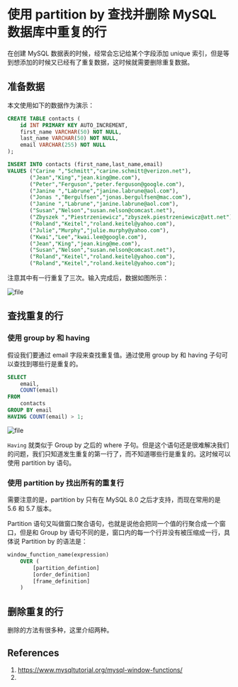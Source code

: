 # 使用 partition by 查找并删除 MySQL 数据库中重复的行

<!--
ID: ebc1b750-c2af-4b6f-b104-a1196858c431
Status: publish
Date: 2020-01-20T22:26:31
Modified: 2020-05-16T10:45:40
wp_id: 858
-->

在创建 MySQL 数据表的时候，经常会忘记给某个字段添加 unique 索引，但是等到想添加的时候又已经有了重复数据，这时候就需要删除重复数据。

## 准备数据

本文使用如下的数据作为演示：

```sql
CREATE TABLE contacts (
    id INT PRIMARY KEY AUTO_INCREMENT,
    first_name VARCHAR(50) NOT NULL,
    last_name VARCHAR(50) NOT NULL,
    email VARCHAR(255) NOT NULL
);

INSERT INTO contacts (first_name,last_name,email)
VALUES ("Carine ","Schmitt","carine.schmitt@verizon.net"),
       ("Jean","King","jean.king@me.com"),
       ("Peter","Ferguson","peter.ferguson@google.com"),
       ("Janine ","Labrune","janine.labrune@aol.com"),
       ("Jonas ","Bergulfsen","jonas.bergulfsen@mac.com"),
       ("Janine ","Labrune","janine.labrune@aol.com"),
       ("Susan","Nelson","susan.nelson@comcast.net"),
       ("Zbyszek ","Piestrzeniewicz","zbyszek.piestrzeniewicz@att.net"),
       ("Roland","Keitel","roland.keitel@yahoo.com"),
       ("Julie","Murphy","julie.murphy@yahoo.com"),
       ("Kwai","Lee","kwai.lee@google.com"),
       ("Jean","King","jean.king@me.com"),
       ("Susan","Nelson","susan.nelson@comcast.net"),
	   ("Roland","Keitel","roland.keitel@yahoo.com"),
       ("Roland","Keitel","roland.keitel@yahoo.com");
```

注意其中有一行重复了三次。输入完成后，数据如图所示：

![file](https://yifei.me/wp-content/uploads/2020/01/image-1579589077427.png)

## 查找重复的行

### 使用 group by 和 having

假设我们要通过 email 字段来查找重复值。通过使用 group by 和 having 子句可以查找到哪些行是重复的。

```sql
SELECT
    email,
    COUNT(email)
FROM
    contacts
GROUP BY email
HAVING COUNT(email) > 1;
```

![file](https://yifei.me/wp-content/uploads/2020/01/image-1579589748602.png)

`Having` 就类似于 Group by 之后的 where 子句。但是这个语句还是很难解决我们的问题，我们只知道发生重复的第一行了，而不知道哪些行是重复的。这时候可以使用 partition by 语句。

### 使用 partition by 找出所有的重复行

需要注意的是，partition by 只有在 MySQL 8.0 之后才支持，而现在常用的是 5.6 和 5.7 版本。

Partition 语句又叫做窗口聚合语句，也就是说他会把同一个值的行聚合成一个窗口，但是和 Group by 语句不同的是，窗口内的每一个行并没有被压缩成一行，具体说 Partition by 的语法是：

```sql
window_function_name(expression)
    OVER (
        [partition_defintion]
        [order_definition]
        [frame_definition]
    )
```


## 删除重复的行

删除的方法有很多种，这里介绍两种。



## References

1. https://www.mysqltutorial.org/mysql-window-functions/
2.
